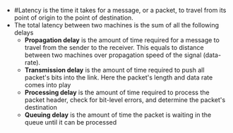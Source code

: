 - #Latency is the time it takes for a message, or a packet, to travel from its point of origin to the point of destination.
- The total latency between two machines is the sum of all the following delays
	- **Propagation delay** is the amount of time required for a message to travel from the sender to the receiver. This equals to distance between two machines over propagation speed of the signal (data-rate).
	- **Transmission delay** is the amount of time required to push all packet's bits into the link. Here the packet's length and data rate comes into play
	- **Processing delay** is the amount of time required to process the packet header, check for bit-level errors, and determine the packet's destination
	- **Queuing delay** is the amount of time the packet is waiting in the queue until it can be processed